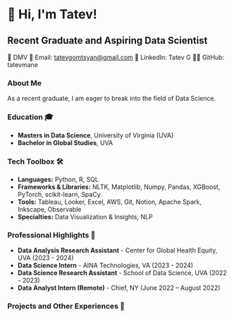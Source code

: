 # 👋 Hi, I'm Tatev!

## Recent Graduate and Aspiring Data Scientist
📍 DMV
📧 Email: tatevgomtsyan@gmail.com
🔗 LinkedIn: Tatev G
👨‍💻 GitHub: tatevmane

### About Me
As a recent graduate, I am eager to break into the field of Data Science. 

### Education 🎓                                    	
- **Masters in Data Science**, University of Virginia (UVA)
- **Bachelor in Global Studies**, UVA

### Tech Toolbox 🛠️ 
- **Languages:** Python, R, SQL
- **Frameworks & Libraries:** NLTK, Matplotlib, Numpy, Pandas, XGBoost, PyTorch, scikit-learn, SpaCy
- **Tools:** Tableau, Looker, Excel, AWS, Git, Notion, Apache Spark, Inkscape, Observable
- **Specialties:** Data Visualization & Insights, NLP

### Professional Highlights 🌟
- **Data Analysis Research Assistant** - Center for Global Health Equity, UVA (2023 - 2024)
- **Data Science Intern** - AINA Technologies, VA (2023 - 2024)
- **Data Science Research Assistant** - School of Data Science, UVA (2022 - 2023)
- **Data Analyst Intern (Remote)** - Chief, NY (June 2022 – August 2022)

### Projects and Other Experiences 📜



